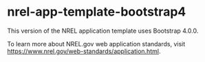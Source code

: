 # nrel-app-template-bootstrap4

This version of the NREL application template uses Bootstrap 4.0.0.

To learn more about NREL.gov web application standards, visit https://www.nrel.gov/web-standards/application.html.
